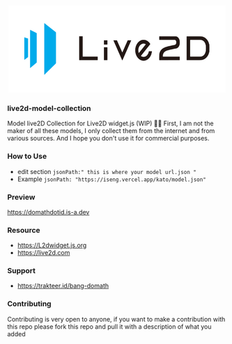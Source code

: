 <p align="center"><img src="img/Live2D.png" width="500px" height="200px"></center>

### live2d-model-collection
Model live2D Collection for Live2D widget.js (WIP)  💃👚
First, I am not the maker of all these models, I only collect them from the internet and from various sources. And I hope you don't use it for commercial purposes.
### How to Use
- edit section `jsonPath:" this is where your model url.json "`
- Example `jsonPath: "https://iseng.vercel.app/kato/model.json"`
### Preview
https://domathdotid.is-a.dev
### Resource
- https://L2dwidget.js.org
- https://live2d.com
### Support
- https://trakteer.id/bang-domath
### Contributing
Contributing is very open to anyone, if you want to make a contribution with this repo please fork this repo and pull it with a description of what you added







